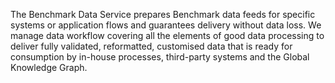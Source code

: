 The Benchmark Data Service prepares Benchmark data feeds for specific systems or application flows and guarantees delivery without data loss. We manage data workflow covering all the elements of good data processing to deliver fully validated, reformatted, customised data that is ready for consumption by in-house processes, third-party systems and the Global Knowledge Graph. 
